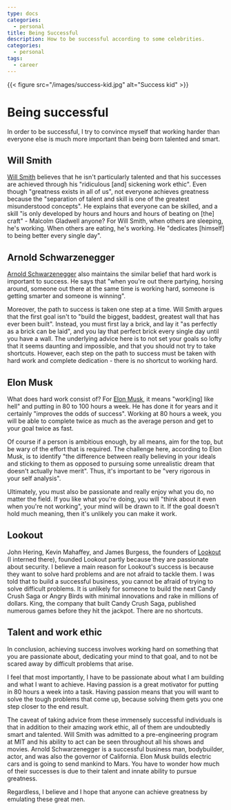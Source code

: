 ```yaml
---
type: docs
categories:
  - personal
title: Being Successful
description: How to be successful according to some celebrities.
categories:
  - personal
tags:
  - career
---
```


{{< figure src="/images/success-kid.jpg" alt="Success kid" >}}

# Being successful

In order to be successful, I try to convince myself that working harder than everyone else is much more important than being born talented and smart.

## Will Smith

[Will Smith] believes that he isn't particularly talented and that his successes are achieved through his "ridiculous [and] sickening work ethic". Even though "greatness exists in all of us", not everyone achieves greatness because the "separation of talent and skill is one of the greatest misunderstood concepts". He explains that everyone can be skilled, and a skill "is only developed by hours and hours and hours of beating on [the] craft" - Malcolm Gladwell anyone? For Will Smith, when others are sleeping, he's working. When others are eating, he's working. He "dedicates [himself] to being better every single day".

## Arnold Schwarzenegger

[Arnold Schwarzenegger] also maintains the similar belief that hard work is important to success. He says that "when you're out there partying, horsing around, someone out there at the same time is working hard, someone is getting smarter and someone is winning".

Moreover, the path to success is taken one step at a time. Will Smith argues that the first goal isn't to "build the biggest, baddest, greatest wall that has ever been built". Instead, you must first lay a brick, and lay it "as perfectly as a brick can be laid", and you lay that perfect brick every single day until you have a wall. The underlying advice here is to not set your goals so lofty that it seems daunting and impossible, and that you should not try to take shortcuts. However, each step on the path to success must be taken with hard work and complete dedication - there is no shortcut to working hard.

## Elon Musk

What does hard work consist of? For [Elon Musk], it means "work[ing] like hell" and putting in 80 to 100 hours a week. He has done it for years and it certainly "improves the odds of success". Working at 80 hours a week, you will be able to complete twice as much as the average person and get to your goal twice as fast.

Of course if a person is ambitious enough, by all means, aim for the top, but be wary of the effort that is required. The challenge here, according to Elon Musk, is to identify "the difference between really believing in your ideals and sticking to them as opposed to pursuing some unrealistic dream that doesn't actually have merit". Thus, it's important to be "very rigorous in your self analysis".

Ultimately, you must also be passionate and really enjoy what you do, no matter the field. If you like what you're doing, you will "think about it even when you're not working", your mind will be drawn to it. If the goal doesn't hold much meaning, then it's unlikely you can make it work.

## Lookout

John Hering, Kevin Mahaffey, and James Burgess, the founders of [Lookout](https://www.lookout.com/ 'Lookout') (I interned there), founded Lookout partly because they are passionate about security. I believe a main reason for Lookout's success is because they want to solve hard problems and are not afraid to tackle them. I was told that to build a successful business, you cannot be afraid of trying to solve difficult problems. It is unlikely for someone to build the next Candy Crush Saga or Angry Birds with minimal innovations and rake in millions of dollars. King, the company that built Candy Crush Saga, published numerous games before they hit the jackpot. There are no shortcuts.

## Talent and work ethic

In conclusion, achieving success involves working hard on something that you are passionate about, dedicating your mind to that goal, and to not be scared away by difficult problems that arise.

I feel that most importantly, I have to be passionate about what I am building and what I want to achieve. Having passion is a great motivator for putting in 80 hours a week into a task. Having passion means that you will want to solve the tough problems that come up, because solving them gets you one step closer to the end result.

The caveat of taking advice from these immensely successful individuals is that in addition to their amazing work ethic, all of them are undoubtedly smart and talented. Will Smith was admitted to a pre-engineering program at MIT and his ability to act can be seen throughout all his shows and movies. Arnold Schwarzenegger is a successful business man, bodybuilder, actor, and was also the governor of California. Elon Musk builds electric cars and is going to send mankind to Mars. You have to wonder how much of their successes is due to their talent and innate ability to pursue greatness.

Regardless, I believe and I hope that anyone can achieve greatness by emulating these great men.

[will smith]: http://www.youtube.com/watch?v=2k74r1aoMc0
[arnold schwarzenegger]: http://www.youtube.com/watch?v=vH0nP4NzS9M
[elon musk]: http://www.youtube.com/watch?v=GtaxU6DZvLs
